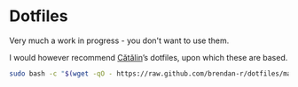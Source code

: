 # Dotfiles

Very much a work in progress - you don't want to use them.

I would however recommend [Cătălin](https://github.com/alrra)’s dotfiles,
upon which these are based.


```bash
sudo bash -c "$(wget -qO - https://raw.github.com/brendan-r/dotfiles/master/dotfiles)"
```


